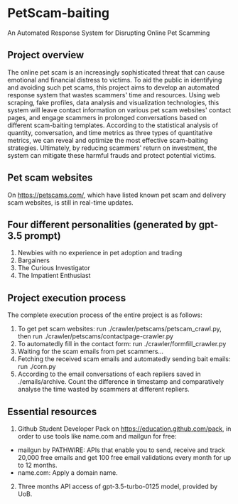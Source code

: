 # PetScam-baiting
An Automated Response System for Disrupting Online Pet Scamming

## Project overview
The online pet scam is an increasingly sophisticated threat that can cause emotional and financial distress to victims. To aid the public in identifying and avoiding such pet scams, this project aims to develop an automated response system that wastes scammers' time and resources. Using web scraping, fake profiles, data analysis and visualization technologies, this system will leave contact information on various pet scam websites' contact pages, and engage scammers in prolonged conversations based on different scam-baiting templates. According to the statistical analysis of quantity, conversation, and time metrics as three types of quantitative metrics, we can reveal and optimize the most effective scam-baiting strategies. Ultimately, by reducing scammers' return on investment, the system can mitigate these harmful frauds and protect potential victims.

## Pet scam websites
On https://petscams.com/, which have listed known pet scam and delivery scam websites, is still in real-time updates.

## Four different personalities (generated by gpt-3.5 prompt)
1. Newbies with no experience in pet adoption and trading
2. Bargainers
3. The Curious Investigator
4. The Impatient Enthusiast

## Project execution process
The complete execution process of the entire project is as follows:
1. To get pet scam websites: run ./crawler/petscams/petscam_crawl.py, then run ./crawler/petscams/contactpage-crawler.py
2. To automatedly fill in the contact form: run ./crawler/formfill_crawler.py 
3. Waiting for the scam emails from pet scammers...
4. Fetching the received scam emails and automatedly sending bait emails: run ./corn.py
5. According to the email conversations of each repliers saved in ./emails/archive. Count the difference in timestamp and comparatively analyse the time wasted by scammers at different repliers.

## Essential resources
1. Github Student Developer Pack on https://education.github.com/pack, in order to use tools like name.com and mailgun for free:
  - mailgun by PATHWIRE: APIs that enable you to send, receive and track 20,000 free emails and get 100 free email validations every month for up to 12 months.
  - name.com: Apply a domain name.
2. Three months API access of gpt-3.5-turbo-0125 model, provided by UoB. 

